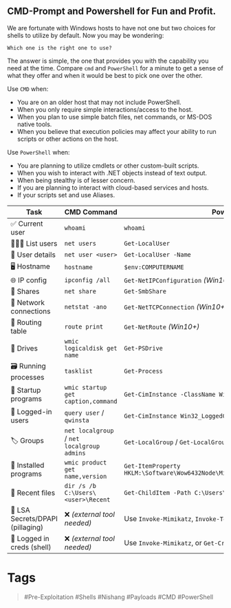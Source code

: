 ## CMD-Prompt and Powershell for Fun and Profit.

We are fortunate with Windows hosts to have not one but two choices for shells to utilize by default. Now you may be wondering:

`Which one is the right one to use?`

The answer is simple, the one that provides you with the capability you need at the time. Compare `cmd` and `PowerShell` for a minute to get a sense of what they offer and when it would be best to pick one over the other.

Use `CMD` when:

- You are on an older host that may not include PowerShell.
- When you only require simple interactions/access to the host.
- When you plan to use simple batch files, net commands, or MS-DOS native tools.
- When you believe that execution policies may affect your ability to run scripts or other actions on the host.

Use `PowerShell` when:

- You are planning to utilize cmdlets or other custom-built scripts.
- When you wish to interact with .NET objects instead of text output.
- When being stealthy is of lesser concern.
- If you are planning to interact with cloud-based services and hosts.
- If your scripts set and use Aliases.

| Task                             | CMD Command                                | PowerShell Command                                                                         |
| -------------------------------- | ------------------------------------------ | ------------------------------------------------------------------------------------------ |
| ✅ Current user                   | `whoami`                                   | `whoami`                                                                                   |
| 🧑‍🤝‍🧑 List users              | `net users`                                | `Get-LocalUser`                                                                            |
| 👤 User details                  | `net user <user>`                          | `Get-LocalUser -Name`                                                                      |
| 🖥️ Hostname                     | `hostname`                                 | `$env:COMPUTERNAME`                                                                        |
| 🌐 IP config                     | `ipconfig /all`                            | `Get-NetIPConfiguration` _(Win10+)_                                                        |
| 📁 Shares                        | `net share`                                | `Get-SmbShare`                                                                             |
| 🔌 Network connections           | `netstat -ano`                             | `Get-NetTCPConnection` _(Win10+)_                                                          |
| 🧭 Routing table                 | `route print`                              | `Get-NetRoute` _(Win10+)_                                                                  |
| 💾 Drives                        | `wmic logicaldisk get name`                | `Get-PSDrive`                                                                              |
| 🗃️ Running processes            | `tasklist`                                 | `Get-Process`                                                                              |
| 🚀 Startup programs              | `wmic startup get caption,command`         | `Get-CimInstance -ClassName Win32_StartupCommand`                                          |
| 🪪 Logged-in users               | `query user` / `qwinsta`                   | `Get-CimInstance Win32_LoggedOnUser`                                                       |
| 🏷️ Groups                       | `net localgroup` / `net localgroup admins` | `Get-LocalGroup` / `Get-LocalGroupMember -Group 'Administrators'`                          |
| 🧠 Installed programs            | `wmic product get name,version`            | `Get-ItemProperty HKLM:\Software\Wow6432Node\Microsoft\Windows\CurrentVersion\Uninstall\*` |
| 📂 Recent files                  | `dir /s /b C:\Users\<user>\Recent`         | `Get-ChildItem -Path C:\Users\<user>\Recent -Recurse`                                      |
| 🔑 LSA Secrets/DPAPI (pillaging) | ❌ _(external tool needed)_                 | Use `Invoke-Mimikatz`, `Invoke-TokenManipulation` (Nishang/PowerView)                      |
| 🪪 Logged in creds (shell)       | ❌ _(external tool needed)_                 | Use `Invoke-Mimikatz`, or `Get-Credential` from memory                                     |
# Tags
> #Pre-Exploitation #Shells #Nishang #Payloads #CMD #PowerShell 